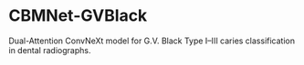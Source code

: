 # CBMNet-GVBlack
Dual-Attention ConvNeXt model for G.V. Black Type I–III caries classification in dental radiographs.
